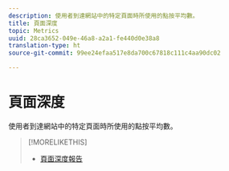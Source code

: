 ```yaml
---
description: 使用者到達網站中的特定頁面時所使用的點按平均數。
title: 頁面深度
topic: Metrics
uuid: 28ca3652-049e-46a8-a2a1-fe440d0e38a8
translation-type: ht
source-git-commit: 99ee24efaa517e8da700c67818c111c4aa90dc02

---
```



# 頁面深度

使用者到達網站中的特定頁面時所使用的點按平均數。

>[!MORELIKETHIS]
>
>* [頁面深度報告](/help/components/c-variables/dimensionslist/reports-page-depth.md)

